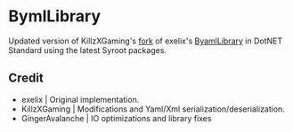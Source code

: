 # BymlLibrary

Updated version of KillzXGaming's [fork](https://github.com/KillzXGaming/EditorCore/tree/master/FileFormatPlugins/ByamlLib/Byaml) of exelix's [ByamlLibrary](https://github.com/exelix11/EditorCore/tree/master/FileFormatPlugins/ByamlLib) in DotNET Standard using the latest Syroot packages.
## Credit

- exelix | Original implementation.
- KillzXGaming | Modifications and Yaml/Xml serialization/deserialization.
- GingerAvalanche | IO optimizations and library fixes